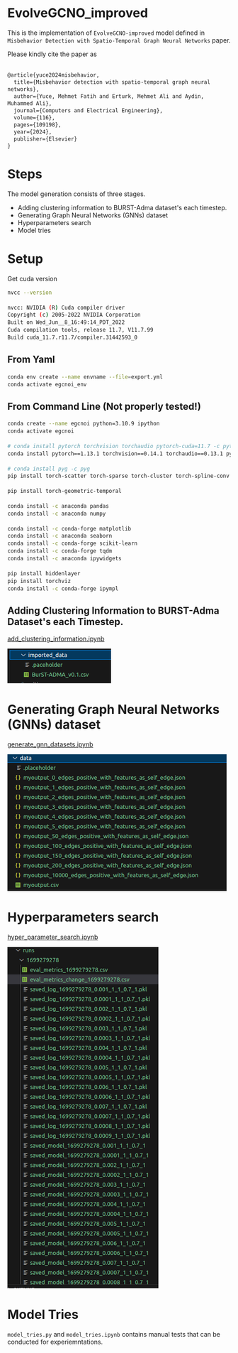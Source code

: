 # EvolveGCNO_improved
This is the implementation of `EvolveGCNO-improved` model defined in `Misbehavior Detection with Spatio-Temporal Graph Neural Networks` paper.

Please kindly cite the paper as 

```bibtext

@article{yuce2024misbehavior,
  title={Misbehavior detection with spatio-temporal graph neural networks},
  author={Yuce, Mehmet Fatih and Erturk, Mehmet Ali and Aydin, Muhammed Ali},
  journal={Computers and Electrical Engineering},
  volume={116},
  pages={109198},
  year={2024},
  publisher={Elsevier}
}

```

# Steps
The model generation consists of three stages.

* Adding clustering information to BURST-Adma dataset's each timestep.
* Generating Graph Neural Networks (GNNs) dataset
* Hyperparameters search
* Model tries

# Setup

Get cuda version

```bash
nvcc --version

nvcc: NVIDIA (R) Cuda compiler driver
Copyright (c) 2005-2022 NVIDIA Corporation
Built on Wed_Jun__8_16:49:14_PDT_2022
Cuda compilation tools, release 11.7, V11.7.99
Build cuda_11.7.r11.7/compiler.31442593_0

```

## From Yaml

```bash
conda env create --name envname --file=export.yml
conda activate egcnoi_env
```

## From Command Line (Not properly tested!)
```bash
conda create --name egcnoi python=3.10.9 ipython
conda activate egcnoi

# conda install pytorch torchvision torchaudio pytorch-cuda=11.7 -c pytorch -c nvidia
conda install pytorch==1.13.1 torchvision==0.14.1 torchaudio==0.13.1 pytorch-cuda=11.7 -c pytorch -c nvidia

# conda install pyg -c pyg
pip install torch-scatter torch-sparse torch-cluster torch-spline-conv torch-geometric -f https://data.pyg.org/whl/torch-1.13.1+cu117.html

pip install torch-geometric-temporal

conda install -c anaconda pandas
conda install -c anaconda numpy

conda install -c conda-forge matplotlib
conda install -c anaconda seaborn
conda install -c conda-forge scikit-learn
conda install -c conda-forge tqdm
conda install -c anaconda ipywidgets

pip install hiddenlayer
pip install torchviz
conda install -c conda-forge ipympl
```

## Adding Clustering Information to BURST-Adma Dataset's each Timestep.

 
[add_clustering_information.ipynb](./add_clustering_information.ipynb)

![Imported Data Folder](./docs/imported_data_folder.png)



# Generating Graph Neural Networks (GNNs) dataset

[generate_gnn_datasets.ipynb](./generate_gnn_datasets.ipynb)

![Generated Files](./docs/generated_files.png)


# Hyperparameters search

[hyper_parameter_search.ipynb](./hyper_parameter_search.ipynb)

![Hyper parameter search](./docs/hyper_parameter_search.png)


# Model Tries

`model_tries.py` and `model_tries.ipynb` contains manual tests that can be conducted for experiemntations.